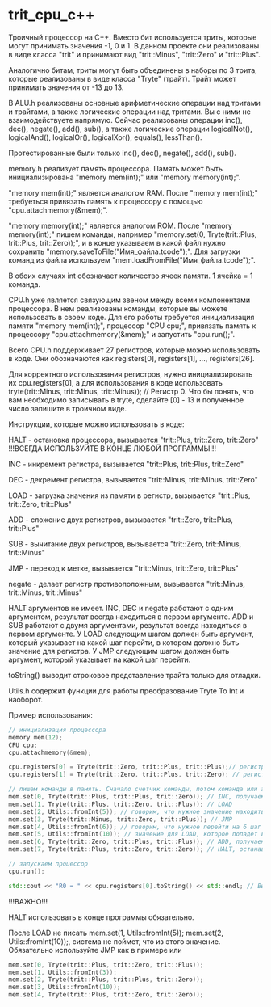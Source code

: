 # trit_cpu_c++
Троичный процессор на C++. Вместо бит используется триты, которые могут принимать значения -1, 0 и 1. В данном проекте они реализованы в виде класса "trit" и принимают вид "trit::Minus", "trit::Zero" и "trit::Plus".

Аналогично битам, триты могут быть объединены в наборы по 3 трита, которые реализованы в виде класса "Tryte" (трайт). Трайт может принимать значения от -13 до 13.


В ALU.h реализованы основные арифметические операции над тритами и трайтами, а также логические операции над тритами. Вы с ними не взаимодействуете напрямую. Сейчас реализованы операции inc(), dec(), negate(), add(), sub(), а также логические операции logicalNot(), logicalAnd(), logicalOr(), logicalXor(), equals(), lessThan().

Протестированные были только inc(), dec(), negate(), add(), sub().


memory.h реализует память процессора. Память может быть инициализирована "memory mem(int);" или "memory memory(int);". 

"memory mem(int);" является аналогом RAM. После "memory mem(int);" требуеться привязать память к процессору с помощью "cpu.attachmemory(&mem);". 

"memory memory(int);" является аналогом ROM. После "memory memory(int);" пишем команды, например "memory.set(0, Tryte(trit::Plus, trit::Plus, trit::Zero));", и в конце указываем в какой файл нужно сохранить "memory.saveToFile("Имя_файла.tcode");". Для загрузки команд из файла используем "mem.loadFromFile("Имя_файла.tcode");".

В обоих случаях int обозначает количество ячеек памяти. 1 ячейка = 1 команда.


CPU.h уже является связующим звеном между всеми компонентами процессора. В нем реализованы команды, которые вы можете использовать в своем коде. Для его работы требуется инициализация памяти "memory mem(int);", процессор "CPU cpu;", привязать память к процессору "cpu.attachmemory(&mem);" и запустить "cpu.run();".

Всего CPU.h поддерживает 27 регистров, которые можно использовать в коде. Они обозначаются как registers[0], registers[1], ..., registers[26].

Для корректного использования регистров, нужно инициализировать их cpu.registers[0], а для использования в коде использовать tryte(trit::Minus, trit::Minus, trit::Minus)); // Регистр 0. Что бы понять, что вам необходимо записывать в tryte, сделайте [0] - 13 и полученное число запишите в троичном виде.


Инструкции, которые можно использовать в коде:

HALT - остановка процессора, вызывается "trit::Plus, trit::Zero, trit::Zero" !!!ВСЕГДА ИСПОЛЬЗУЙТЕ В КОНЦЕ ЛЮБОЙ ПРОГРАММЫ!!!

INC - инкремент регистра, вызывается "trit::Plus, trit::Plus, trit::Zero"

DEC - декремент регистра, вызывается "trit::Minus, trit::Minus, trit::Zero"

LOAD - загрузка значения из памяти в регистр, вызывается "trit::Plus, trit::Zero, trit::Plus"

ADD - сложение двух регистров, вызывается "trit::Zero, trit::Plus, trit::Plus"

SUB - вычитание двух регистров, вызывается "trit::Zero, trit::Minus, trit::Minus"

JMP - переход к метке, вызывается "trit::Minus, trit::Zero, trit::Plus"

negate - делает регистр противоположным, вызывается "trit::Minus, trit::Minus, trit::Minus"


HALT аргументов не имеет. INC, DEC и negate работают с одним аргументом, результат всегда находиться в первом аргументе. ADD и SUB работают с двумя аргументами, результат всегда находиться в первом аргументе. У LOAD следующим шагом должен быть аргумент, который указывает на какой шаг перейти, в котором должно быть значение для регистра. У JMP следующим шагом должен быть аргумент, который указывает на какой шаг перейти.


toString() выводит строковое представление трайта только для отладки.


Utils.h содержит функции для работы преобразование Tryte To Int и наоборот. 


Пример использования:
```cpp
// инициализация процессора
memory mem(12);
CPU cpu;
cpu.attachmemory(&mem);

cpu.registers[0] = Tryte(trit::Zero, trit::Plus, trit::Plus);// регистр со значением 4 (0++)
cpu.registers[1] = Tryte(trit::Zero, trit::Plus, trit::Zero); // регистр со значением 3 (0+0)

// пишем команды в память. Сначало счетчик команды, потом команда или аргумент
mem.set(0, Tryte(trit::Plus, trit::Plus, trit::Zero)); // INC, получаем 5 (+--)
mem.set(1, Tryte(trit::Plus, trit::Zero, trit::Plus)); // LOAD
mem.set(2, Utils::fromInt(5)); // говорим, что нужное значение находиться на 5 шаге
mem.set(3, Tryte(trit::Minus, trit::Zero, trit::Plus)); // JMP
mem.set(4, Utils::fromInt(6)); // говорим, что нужное перейти на 6 шаг
mem.set(5, Utils::fromInt(10)); // значение для LOAD, которое попадет в R0, в данном случае это 10 (+0+)
mem.set(6, Tryte(trit::Zero, trit::Plus, trit::Plus)); // ADD, получаем 13 (+++) 
mem.set(7, Tryte(trit::Plus, trit::Zero, trit::Zero)); // HALT, останавливаем процессор обязательно

// запускаем процессор
cpu.run();

std::cout << "R0 = " << cpu.registers[0].toString() << std::endl; // Выводим R0 для отладки
```


!!!ВАЖНО!!!

HALT использовать в конце программы обязательно.

После LOAD не писать mem.set(1, Utils::fromInt(5)); mem.set(2, Utils::fromInt(10));, система не поймет, что из этого значение. Обязательно используйте JMP как в примере или
```cpp
mem.set(0, Tryte(trit::Plus, trit::Zero, trit::Plus));
mem.set(1, Utils::fromInt(3));
mem.set(2, Tryte(trit::Plus, trit::Plus, trit::Zero));
mem.set(3, Utils::fromInt(10));
mem.set(4, Tryte(trit::Plus, trit::Zero, trit::Zero));
```